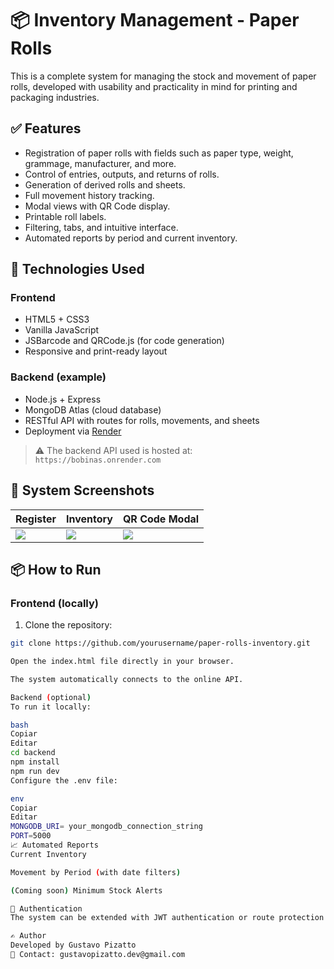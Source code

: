 # 📦 Inventory Management - Paper Rolls

This is a complete system for managing the stock and movement of paper rolls, developed with usability and practicality in mind for printing and packaging industries.

## ✅ Features

- Registration of paper rolls with fields such as paper type, weight, grammage, manufacturer, and more.
- Control of entries, outputs, and returns of rolls.
- Generation of derived rolls and sheets.
- Full movement history tracking.
- Modal views with QR Code display.
- Printable roll labels.
- Filtering, tabs, and intuitive interface.
- Automated reports by period and current inventory.

## 🧠 Technologies Used

### Frontend
- HTML5 + CSS3
- Vanilla JavaScript
- JSBarcode and QRCode.js (for code generation)
- Responsive and print-ready layout

### Backend (example)
- Node.js + Express
- MongoDB Atlas (cloud database)
- RESTful API with routes for rolls, movements, and sheets
- Deployment via [Render](https://render.com)

> ⚠️ The backend API used is hosted at:  
> `https://bobinas.onrender.com`

## 📸 System Screenshots

| Register | Inventory | QR Code Modal |
|----------|-----------|----------------|
| ![](./screenshots/cadastro.png) | ![](./screenshots/estoque.png) | ![](./screenshots/modal.png) |

## 📦 How to Run

### Frontend (locally)

1. Clone the repository:
```bash
git clone https://github.com/yourusername/paper-rolls-inventory.git

Open the index.html file directly in your browser.

The system automatically connects to the online API.

Backend (optional)
To run it locally:

bash
Copiar
Editar
cd backend
npm install
npm run dev
Configure the .env file:

env
Copiar
Editar
MONGODB_URI= your_mongodb_connection_string
PORT=5000
📈 Automated Reports
Current Inventory

Movement by Period (with date filters)

(Coming soon) Minimum Stock Alerts

🔐 Authentication
The system can be extended with JWT authentication or route protection middleware (in progress).

✍️ Author
Developed by Gustavo Pizatto
📧 Contact: gustavopizatto.dev@gmail.com
